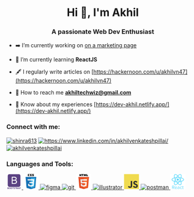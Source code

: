 <h1 align="center">Hi 👋, I'm Akhil</h1>
<h3 align="center">A passionate Web Dev Enthusiast</h3>

- ➡️ I’m currently working on [on a marketing page](https://promotional-page.vercel.app/)

- 📖 I’m currently learning **ReactJS** 

- 🖋️ I regularly write articles on [https://hackernoon.com/u/akhilvn47](https://hackernoon.com/u/akhilvn47)

- 📧 How to reach me **akhiltechwiz@gmail.com**

- 📄 Know about my experiences [https://dev-akhil.netlify.app/](https://dev-akhil.netlify.app/)

<h3 align="left">Connect with me:</h3>
<p align="left">
<a href="https://twitter.com/shinra613" target="blank"><img align="center" src="https://raw.githubusercontent.com/rahuldkjain/github-profile-readme-generator/master/src/images/icons/Social/twitter.svg" alt="shinra613" height="30" width="40" /></a>
<a href="https://linkedin.com/in/https://www.linkedin.com/in/akhilvenkateshpillai/" target="blank"><img align="center" src="https://raw.githubusercontent.com/rahuldkjain/github-profile-readme-generator/master/src/images/icons/Social/linked-in-alt.svg" alt="https://www.linkedin.com/in/akhilvenkateshpillai/" height="30" width="40" /></a>
<a href="https://codesandbox.com/akhilvenkateshpillai" target="blank"><img align="center" src="https://cdn.jsdelivr.net/npm/simple-icons@3.0.1/icons/codesandbox.svg" alt="akhilvenkateshpillai" height="30" width="40" /></a>
</p>

<h3 align="left">Languages and Tools:</h3>
<p align="left"> <a href="https://getbootstrap.com" target="_blank"> <img src="https://raw.githubusercontent.com/devicons/devicon/master/icons/bootstrap/bootstrap-plain-wordmark.svg" alt="bootstrap" width="40" height="40"/> </a> <a href="https://www.w3schools.com/css/" target="_blank"> <img src="https://raw.githubusercontent.com/devicons/devicon/master/icons/css3/css3-original-wordmark.svg" alt="css3" width="40" height="40"/> </a> <a href="https://www.figma.com/" target="_blank"> <img src="https://www.vectorlogo.zone/logos/figma/figma-icon.svg" alt="figma" width="40" height="40"/> </a> <a href="https://git-scm.com/" target="_blank"> <img src="https://www.vectorlogo.zone/logos/git-scm/git-scm-icon.svg" alt="git" width="40" height="40"/> </a> <a href="https://www.w3.org/html/" target="_blank"> <img src="https://raw.githubusercontent.com/devicons/devicon/master/icons/html5/html5-original-wordmark.svg" alt="html5" width="40" height="40"/> </a> <a href="https://www.adobe.com/in/products/illustrator.html" target="_blank"> <img src="https://www.vectorlogo.zone/logos/adobe_illustrator/adobe_illustrator-icon.svg" alt="illustrator" width="40" height="40"/> </a> <a href="https://developer.mozilla.org/en-US/docs/Web/JavaScript" target="_blank"> <img src="https://raw.githubusercontent.com/devicons/devicon/master/icons/javascript/javascript-original.svg" alt="javascript" width="40" height="40"/> </a> <a href="https://postman.com" target="_blank"> <img src="https://www.vectorlogo.zone/logos/getpostman/getpostman-icon.svg" alt="postman" width="40" height="40"/> </a> <a href="https://reactjs.org/" target="_blank"> <img src="https://raw.githubusercontent.com/devicons/devicon/master/icons/react/react-original-wordmark.svg" alt="react" width="40" height="40"/> </a> </p>
